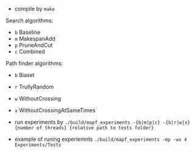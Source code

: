 - compile by `make`

Search algorithms:
- `b` Baseline
- `m` MakespanAdd
- `p` PruneAndCut
- `c` Combined

Path finder algorithms:
- `b` Biaset
- `r` TrullyRandom
- `w` WithoutCrossing
- `x` WithoutCrossingAtSameTimes

- run experiments by `./build/mapf_experiments -{b|m|p|c} -{b|r|w|x} {number of threads} {relative path to tests folder}`
- example of runing experiemnts `./build/mapf_experiments -mp -wx 4 Experiments/Tests`
